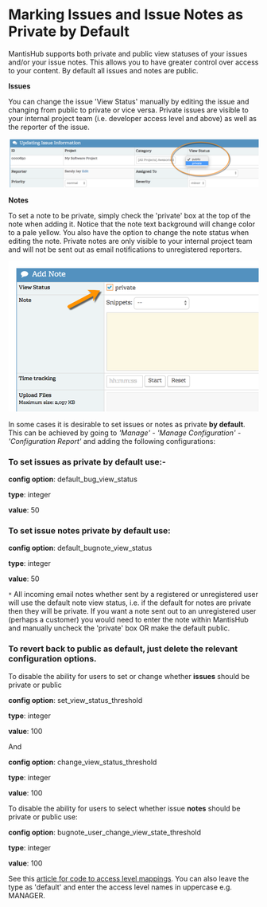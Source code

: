 # Marking Issues and Issue Notes as Private by Default

MantisHub supports both private and public view statuses of your issues and/or your issue notes. This allows you to have greater control over access to your content. By default all issues and notes are public.

**Issues**

You can change the issue 'View Status' manually by editing the issue and changing from public to private or vice versa. Private issues are visible to your internal project team (i.e. developer access level and above) as well as the reporter of the issue.

![](./images/privating_issues_1.png)

 

**Notes**

To set a note to be private, simply check the 'private' box at the top of the note when adding it. Notice that the note text background will change color to a pale yellow. You also have the option to change the note status when editing the note. Private notes are only visible to your internal project team and will not be sent out as email notifications to unregistered reporters. 

![](./images/privating_issues_2.png)

 
In some cases it is desirable to set issues or notes as private **by default**. This can be achieved by going to *'Manage' - 'Manage Configuration' - 'Configuration Report'* and adding the following configurations:

 

### To set **issues** as private by default use:-

**config option**: default_bug_view_status

**type**:                    integer

**value**:                  50    


### To set issue **notes** private by default use:

**config option**:    default_bugnote_view_status

**type**:                    integer

**value**:                  50

`*` All incoming email notes whether sent by a registered or unregistered user will use the default note view status, i.e. if the default for notes are private then they will be private. If you want a note sent out to an unregistered user (perhaps a customer) you would need to enter the note within MantisHub and manually uncheck the 'private' box OR make the default public.

 

### **To revert back to public as default, just delete the relevant configuration options.** 

 

To disable the ability for users to set or change whether **issues** should be private or public

**config option**:    set_view_status_threshold

**type**:                    integer

**value**:                  100

And

**config option**:    change_view_status_threshold

**type**:                    integer

**value**:                  100

 

To disable the ability for users to select whether issue **notes** should be private or public use:

**config option**:   bugnote_user_change_view_state_threshold

**type**:                    integer

**value**:                  100

 

See this [article for code to access level mappings](/customizations/access_levels). You can also leave the type as 'default' and enter the access level names in uppercase e.g. MANAGER.

